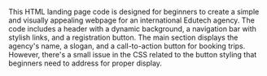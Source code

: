 This HTML landing page code is designed for beginners to create a simple and visually appealing webpage for an international Edutech agency. The code includes a header with a dynamic background, a navigation bar with stylish links, and a registration button. The main section displays the agency's name, a slogan, and a call-to-action button for booking trips. However, there's a small issue in the CSS related to the button styling that beginners need to address for proper display.